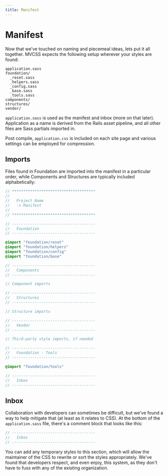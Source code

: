 ```yaml
---
title: Manifest
---
```


# Manifest

Now that we’ve touched on naming and piecemeal ideas, lets put it all together. MVCSS expects the following setup wherever your styles are found:

```text
application.sass
foundation/
  _reset.sass
  _helpers.sass
  _config.sass
  _base.sass
  _tools.sass
components/
structures/
vendor/
```

`application.sass` is used as the manifest and inbox (more on that later). Application as a name is derived from the Rails asset pipeline, and all other files are Sass partials imported in.

Post compile, `application.css` is included on each site page and various settings can be employed for compression.

## Imports

Files found in Foundation are imported into the manifest in a particular order, while Components and Structures are typically included alphabetically:

```sass
// *************************************
//
//   Project Name
//   -> Manifest
//
// *************************************

// -------------------------------------
//   Foundation
// -------------------------------------

@import "foundation/reset"
@import "foundation/helpers"
@import "foundation/config"
@import "foundation/base"

// -------------------------------------
//   Components
// -------------------------------------

// Component imports

// -------------------------------------
//   Structures
// -------------------------------------

// Structure imports

// -------------------------------------
//   Vendor
// -------------------------------------

// Third-party style imports, if needed

// -------------------------------------
//   Foundation - Tools
// -------------------------------------

@import "foundation/tools"

// -------------------------------------
//   Inbox
// -------------------------------------
```

## Inbox

Collaboration with developers can sometimes be difficult, but we've found a way to help mitigate that (at least as it relates to CSS). At the bottom of the `application.sass` file, there's a comment block that looks like this:

```sass
// -------------------------------------
//   Inbox
// -------------------------------------
```

You can add any temporary styles to this section, which will allow the maintainer of the CSS to rewrite or sort the styles appropriately. We've found that developers respect, and even enjoy, this system, as they don't have to fuss with any of the existing organization.

